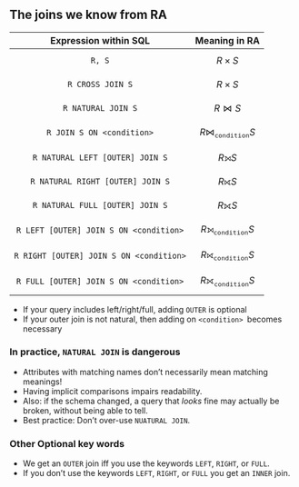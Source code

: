 ## The joins we know from RA
|          Expression within SQL          | Meaning in RA                     |
| :-------------------------------------: | --------------------------------- |
|                 `R, S`                  | $$R\times S$$                     |
|            `R CROSS JOIN S`             | $$R\times S$$                     |
|           `R NATURAL JOIN S`            | $$R\bowtie S$$                    |
|        `R JOIN S ON <condition>`        | $$R\bowtie_\texttt{condition} S$$ |
|     `R NATURAL LEFT [OUTER] JOIN S`     | $$R⟕S$$                           |
|    `R NATURAL RIGHT [OUTER] JOIN S`     | $$R⟖S$$                           |
|     `R NATURAL FULL [OUTER] JOIN S`     | $$R⟗S$$                           |
| `R LEFT [OUTER] JOIN S ON <condition>`  | $$R⟕_\texttt{condition}S$$        |
| `R RIGHT [OUTER] JOIN S ON <condition>` | $$R⟖_\texttt{condition}S$$        |
| `R FULL [OUTER] JOIN S ON <condition>`  | $$R⟗_\texttt{condition}S$$        |
- If your query includes left/right/full, adding `OUTER` is optional
- If your outer join is not natural, then adding on `<condition> `becomes necessary

### In practice, `NATURAL JOIN` is dangerous
- Attributes with matching names don’t necessarily mean matching meanings!
- Having implicit comparisons impairs readability.
- Also: if the schema changed, a query that _looks_ fine may actually be broken, without being able to tell.
- Best practice: Don’t over-use `NUATURAL JOIN`.

### Other Optional key words
- We get an `OUTER` join iff you use the keywords `LEFT`, `RIGHT`, or `FULL`.
- If you don’t use the keywords `LEFT`, `RIGHT`, or `FULL` you get an `INNER` join.
